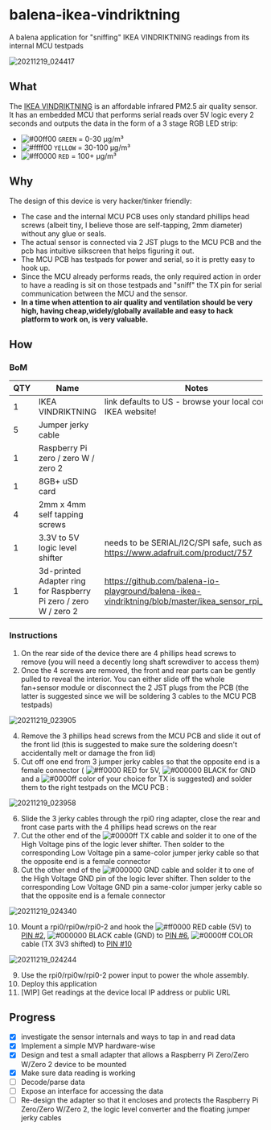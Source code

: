 # balena-ikea-vindriktning
A balena application for "sniffing" IKEA VINDRIKTNING readings from its internal MCU testpads

![20211219_024417](https://user-images.githubusercontent.com/2338223/146661877-2d85e8ae-82fe-46ab-b8d5-11085ea2a66a.jpg)

## What
The [IKEA VINDRIKTNING](ikea.com/us/en/p/vindriktning-air-quality-sensor-60515911/) is an affordable infrared PM2.5 air quality sensor. It has an embedded MCU that performs serial reads over 5V logic every 2 seconds and outputs the data in the form of a 3 stage RGB LED strip:

* ![#00ff00](https://via.placeholder.com/15/00ff00/000000?text=+) `GREEN` = 0-30 μg/m³
* ![#ffff00](https://via.placeholder.com/15/ffff00/000000?text=+) `YELLOW` = 30-100 μg/m³
* ![#ff0000](https://via.placeholder.com/15/ff0000/000000?text=+) `RED` = 100+ μg/m³

## Why
The design of this device is very hacker/tinker friendly: 

* The case and the internal MCU PCB uses only standard phillips head screws (albeit tiny, I believe those are self-tapping, 2mm diameter) without any glue or seals.
* The actual sensor is connected via 2 JST plugs to the MCU PCB and the pcb has intuitive silkscreen that helps figuring it out. 
* The MCU PCB has testpads for power and serial, so it is pretty easy to hook up. 
* Since the MCU already performs reads, the only required action in order to have a reading is sit on those testpads and "sniff" the TX pin for serial communication between the MCU and the sensor.
* __In a time when attention to air quality and ventilation should be very high, having cheap,widely/globally available and easy to hack platform to work on, is very valuable.__

## How

### BoM

| QTY | Name | Notes |
|---|---|---|
| 1 | IKEA VINDRIKTNING | link defaults to US - browse your local country IKEA website! |
| 5 | Jumper jerky cable |  |
| 1 | Raspberry Pi zero / zero W / zero 2 |  |
| 1 | 8GB+ uSD card |  |
| 4 | 2mm x 4mm self tapping screws |  |
| 1 | 3.3V to 5V logic level shifter | needs to be SERIAL/I2C/SPI safe, such as https://www.adafruit.com/product/757 |
| 1 | 3d-printed Adapter ring for Raspberry Pi zero / zero W / zero 2 | https://github.com/balena-io-playground/balena-ikea-vindriktning/blob/master/ikea_sensor_rpi_ring.stl |

### Instructions

1. On the rear side of the device there are 4 phillips head screws to remove (you will need a decently long shaft screwdiver to access them)
2. Once the 4 screws are removed, the front and rear parts can be gently pulled to reveal the interior. You can either slide off the whole fan+sensor module or disconnect the 2 JST plugs from the PCB (the latter is suggested since we will be soldering 3 cables to the MCU PCB testpads)

![20211219_023905](https://user-images.githubusercontent.com/2338223/146662948-8405a5e5-0c9c-4823-b3bf-f39b96991f64.jpg)

4. Remove the 3 phillips head screws from the MCU PCB and slide it out of the front lid (this is suggested to make sure the soldering doesn't accidentally melt or damage the fron lid)
5. Cut off one end from 3 jumper jerky cables so that the opposite end is a female connector ( ![#ff0000](https://via.placeholder.com/15/ff0000/000000?text=+) RED for 5V, ![#000000](https://via.placeholder.com/15/000000/000000?text=+) BLACK for GND and a ![#0000ff](https://via.placeholder.com/15/0000ff/000000?text=+) color of your choice for TX is suggested) and solder them to the right testpads on the MCU PCB :

![20211219_023958](https://user-images.githubusercontent.com/2338223/146662017-4a929e2f-c2af-44c8-ad31-32920f8cc48b.jpg)

6. Slide the 3 jerky cables through the rpi0 ring adapter, close the rear and front case parts with the 4 phillips head screws on the rear
7. Cut the other end of the ![#0000ff](https://via.placeholder.com/15/0000ff/000000?text=+) TX cable and solder it to one of the High Voltage pins of the logic lever shifter. Then solder to the corresponding Low Voltage pin a same-color jumper jerky cable so that the opposite end is a female connector
8. Cut the other end of the ![#000000](https://via.placeholder.com/15/000000/000000?text=+) GND cable and solder it to one of the High Voltage GND pin of the logic lever shifter. Then solder to the corresponding Low Voltage GND pin a same-color jumper jerky cable so that the opposite end is a female connector

![20211219_024340](https://user-images.githubusercontent.com/2338223/146662115-afcb78f6-d835-47eb-8c23-06c1971dcadb.jpg)

10. Mount a rpi0/rpi0w/rpi0-2 and hook the ![#ff0000](https://via.placeholder.com/15/ff0000/000000?text=+) RED cable (5V) to [PIN #2](https://pinout.xyz/pinout/5v_power), ![#000000](https://via.placeholder.com/15/000000/000000?text=+) BLACK cable (GND) to [PIN #6](https://pinout.xyz/pinout/ground), ![#0000ff](https://via.placeholder.com/15/0000ff/000000?text=+) COLOR cable (TX 3V3 shifted) to [PIN #10](https://pinout.xyz/pinout/pin10_gpio15)

![20211219_024244](https://user-images.githubusercontent.com/2338223/146662032-303c675f-6135-4ca0-a75f-7a3017edafe9.jpg)

9. Use the rpi0/rpi0w/rpi0-2 power input to power the whole assembly.
10. Deploy this application
11. [WIP] Get readings at the device local IP address or public URL

## Progress

- [x] investigate the sensor internals and ways to tap in and read data
- [x] Implement a simple MVP hardware-wise
- [x] Design and test a small adapter that allows a Raspberry Pi Zero/Zero W/Zero 2 device to be mounted
- [x] Make sure data reading is working
- [ ] Decode/parse data
- [ ] Expose an interface for accessing the data
- [ ] Re-design the adapter so that it encloses and protects the Raspberry Pi Zero/Zero W/Zero 2, the logic level converter and the floating jumper jerky cables
